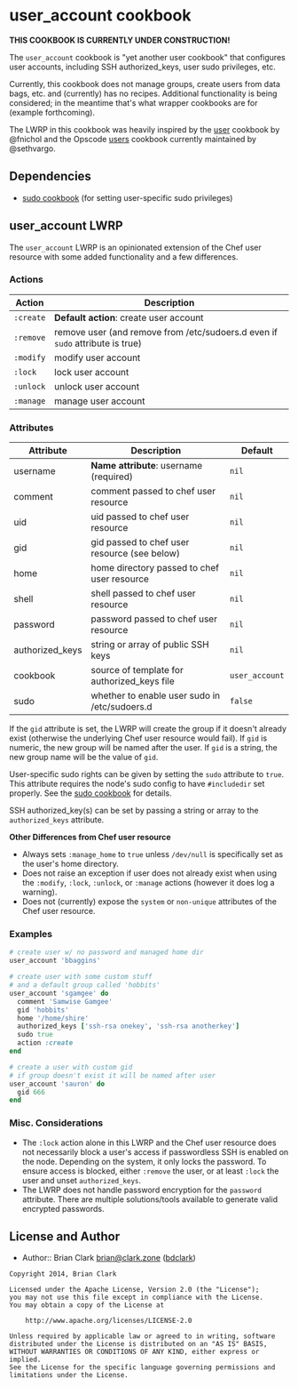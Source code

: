 # user_account cookbook
**THIS COOKBOOK IS CURRENTLY UNDER CONSTRUCTION!**

The `user_account` cookbook is "yet another user cookbook" that configures
user accounts, including SSH authorized_keys, user sudo privileges, etc.

Currently, this cookbook does not manage groups, create users from data bags,
etc. and (currently) has no recipes. Additional functionality is being considered;
in the meantime that's what wrapper cookbooks are for (example forthcoming).

The LWRP in this cookbook was heavily inspired by the [user](https://github.com/fnichol/chef-user)
cookbook by @fnichol and the Opscode [users](https://github.com/sethvargo-cookbooks/users) cookbook
currently maintained by @sethvargo.

## Dependencies
+ [sudo cookbook](https://github.com/opscode-cookbooks/sudo) (for setting user-specific
  sudo privileges)

## user_account LWRP
The `user_account` LWRP is an opinionated extension of the Chef user
resource with some added functionality and a few differences.

### Actions

Action    | Description
----------|---------------------------------------------
`:create` | **Default action**: create user account
`:remove` | remove user (and remove from /etc/sudoers.d even if `sudo` attribute is true)
`:modify` | modify user account
`:lock`   | lock user account
`:unlock` | unlock user account
`:manage` | manage user account

### Attributes

Attribute       | Description                                   | Default
----------------|-----------------------------------------------|--------
username        | **Name attribute**: username (required)       | `nil`
comment         | comment passed to chef user resource          | `nil`
uid             | uid passed to chef user resource              | `nil`
gid             | gid passed to chef user resource (see below)  | `nil`
home            | home directory passed to chef user resource   | `nil`
shell           | shell passed to chef user resource            | `nil`
password        | password passed to chef user resource         | `nil`
authorized_keys | string or array of public SSH keys            | `nil`
cookbook        | source of template for authorized_keys file   | `user_account`
sudo            | whether to enable user sudo in /etc/sudoers.d | `false`

If the `gid` attribute is set, the LWRP will create the group if it doesn't
already exist (otherwise the underlying Chef user resource would fail). If `gid`
is numeric, the new group will be named after the user. If `gid` is a string,
the new group name will be the value of `gid`.

User-specific sudo rights can be given by setting the `sudo` attribute to `true`.
This attribute requires the node's sudo config to have `#includedir` set properly.
See the [sudo cookbook](https://github.com/opscode-cookbooks/sudo) for details.

SSH authorized_key(s) can be set by passing a string or array to the `authorized_keys`
attribute.

**Other Differences from Chef user resource**
+ Always sets `:manage_home` to `true` unless `/dev/null` is specifically set
as the user's home directory.
+ Does not raise an exception if user does not already exist when using the
`:modify`, `:lock`, `:unlock`, or `:manage` actions (however it does
log a warning).
+ Does not (currently) expose the `system` or `non-unique` attributes of the
Chef user resource.

### Examples
```ruby
# create user w/ no password and managed home dir
user_account 'bbaggins'

# create user with some custom stuff
# and a default group called 'hobbits'
user_account 'sgamgee' do
  comment 'Samwise Gamgee'
  gid 'hobbits'
  home '/home/shire'
  authorized_keys ['ssh-rsa onekey', 'ssh-rsa anotherkey']
  sudo true
  action :create
end

# create a user with custom gid
# if group doesn't exist it will be named after user
user_account 'sauron' do
  gid 666
end
```
### Misc. Considerations
+ The `:lock` action alone in this LWRP and the Chef user resource does not
necessarily block a user's access if passwordless SSH is enabled on the node.
Depending on the system, it only locks the password. To ensure access is blocked,
either `:remove` the user, or at least `:lock` the user and unset `authorized_keys`.
+ The LWRP does not handle password encryption for the `password` attribute.
There are multiple solutions/tools available to generate valid encrypted passwords.

## License and Author
- Author:: Brian Clark <brian@clark.zone> ([bdclark](https://github.com/bdclark))

```text
Copyright 2014, Brian Clark

Licensed under the Apache License, Version 2.0 (the "License");
you may not use this file except in compliance with the License.
You may obtain a copy of the License at

    http://www.apache.org/licenses/LICENSE-2.0

Unless required by applicable law or agreed to in writing, software
distributed under the License is distributed on an "AS IS" BASIS,
WITHOUT WARRANTIES OR CONDITIONS OF ANY KIND, either express or implied.
See the License for the specific language governing permissions and
limitations under the License.
```
